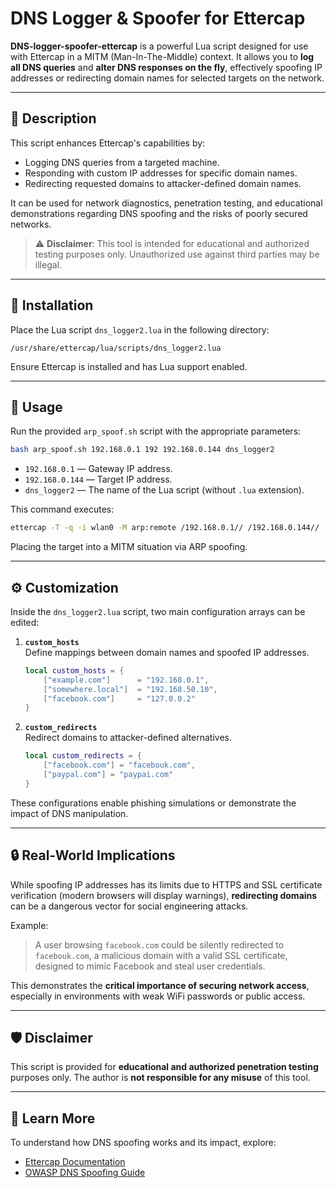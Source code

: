 # DNS Logger & Spoofer for Ettercap

**DNS-logger-spoofer-ettercap** is a powerful Lua script designed for use with Ettercap in a MITM (Man-In-The-Middle) context. It allows you to **log all DNS queries** and **alter DNS responses on the fly**, effectively spoofing IP addresses or redirecting domain names for selected targets on the network.

---

## 📜 Description

This script enhances Ettercap's capabilities by:

- Logging DNS queries from a targeted machine.
- Responding with custom IP addresses for specific domain names.
- Redirecting requested domains to attacker-defined domain names.

It can be used for network diagnostics, penetration testing, and educational demonstrations regarding DNS spoofing and the risks of poorly secured networks.

> ⚠️ **Disclaimer**: This tool is intended for educational and authorized testing purposes only. Unauthorized use against third parties may be illegal.

---

## 🧰 Installation

Place the Lua script `dns_logger2.lua` in the following directory:

```
/usr/share/ettercap/lua/scripts/dns_logger2.lua
```

Ensure Ettercap is installed and has Lua support enabled.

---

## 🚀 Usage

Run the provided `arp_spoof.sh` script with the appropriate parameters:

```bash
bash arp_spoof.sh 192.168.0.1 192 192.168.0.144 dns_logger2
```

- `192.168.0.1` — Gateway IP address.
- `192.168.0.144` — Target IP address.
- `dns_logger2` — The name of the Lua script (without `.lua` extension).

This command executes:

```bash
ettercap -T -q -i wlan0 -M arp:remote /192.168.0.1// /192.168.0.144// --lua-script /usr/share/ettercap/lua/scripts/dns_logger2.lua
```

Placing the target into a MITM situation via ARP spoofing.

---

## ⚙️ Customization

Inside the `dns_logger2.lua` script, two main configuration arrays can be edited:

1. **`custom_hosts`**  
   Define mappings between domain names and spoofed IP addresses.

   ```lua
   local custom_hosts = {
       ["example.com"]      = "192.168.0.1",
       ["somewhere.local"]  = "192.168.50.10",
       ["facebook.com"]     = "127.0.0.2"
   }
   ```

2. **`custom_redirects`**  
   Redirect domains to attacker-defined alternatives.

   ```lua
   local custom_redirects = {
       ["facebook.com"] = "facebouk.com",
       ["paypal.com"] = "paypai.com"
   }
   ```

These configurations enable phishing simulations or demonstrate the impact of DNS manipulation.

---

## 🔒 Real-World Implications

While spoofing IP addresses has its limits due to HTTPS and SSL certificate verification (modern browsers will display warnings), **redirecting domains** can be a dangerous vector for social engineering attacks.

Example:
> A user browsing `facebook.com` could be silently redirected to `facebouk.com`, a malicious domain with a valid SSL certificate, designed to mimic Facebook and steal user credentials.

This demonstrates the **critical importance of securing network access**, especially in environments with weak WiFi passwords or public access.

---

## 🛡️ Disclaimer

This script is provided for **educational and authorized penetration testing** purposes only. The author is **not responsible for any misuse** of this tool.

---

## 🧠 Learn More

To understand how DNS spoofing works and its impact, explore:

- [Ettercap Documentation](https://www.ettercap-project.org/)
- [OWASP DNS Spoofing Guide](https://owasp.org/www-community/attacks/DNS_Spoofing)
